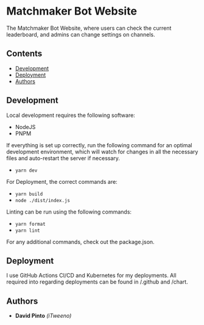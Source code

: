 # Matchmaker Bot Website

The Matchmaker Bot Website, where users can check the current leaderboard, and admins can change settings on channels.

## Contents

- [Development](#development)
- [Deployment](#deployment)
- [Authors](#authors)

## Development

Local development requires the following software:

- NodeJS
- PNPM

If everything is set up correctly, run the following command for an optimal development environment, which will watch for changes in all the necessary files and auto-restart the server if necessary.

- `yarn dev`

For Deployment, the correct commands are:

- `yarn build`
- `node ./dist/index.js`

Linting can be run using the following commands:

- `yarn format`
- `yarn lint`

For any additional commands, check out the package.json.

## Deployment

I use GitHub Actions CI/CD and Kubernetes for my deployments. All required into regarding deployments can be found in /.github and /chart.

## Authors

- **David Pinto** _(iTweeno)_
